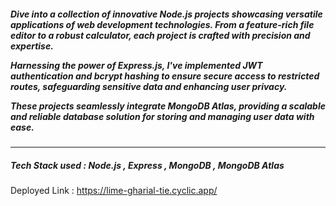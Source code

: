 <h5> Dive into a collection of innovative Node.js projects showcasing versatile applications of web development technologies. From a feature-rich file editor to a robust calculator, each project is crafted with precision and expertise.
 
Harnessing the power of Express.js, I've implemented JWT authentication and bcrypt hashing to ensure secure access to restricted routes, safeguarding sensitive data and enhancing user privacy.

 These projects seamlessly integrate MongoDB Atlas, providing a scalable and reliable database solution for storing and managing user data with ease.</h5>
 <hr>
 <h5>Tech Stack used : Node.js , Express , MongoDB , MongoDB Atlas </h5>

 Deployed Link : https://lime-gharial-tie.cyclic.app/

